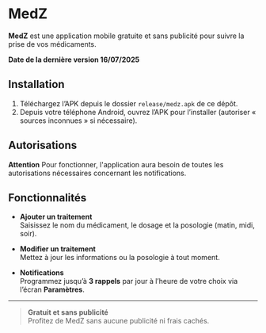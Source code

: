 # MedZ

**MedZ** est une application mobile gratuite et sans publicité pour suivre la prise de vos médicaments.

**Date de la dernière version 16/07/2025**

## Installation

1. Téléchargez l’APK depuis le dossier `release/medz.apk` de ce dépôt.  
2. Depuis votre téléphone Android, ouvrez l’APK pour l’installer (autoriser « sources inconnues » si nécessaire).

## Autorisations
**Attention** Pour fonctionner, l'application aura besoin de toutes les autorisations nécessaires concernant les notifications.

## Fonctionnalités

- **Ajouter un traitement**  
  Saisissez le nom du médicament, le dosage et la posologie (matin, midi, soir).

- **Modifier un traitement**  
  Mettez à jour les informations ou la posologie à tout moment.

- **Notifications**  
  Programmez jusqu’à **3 rappels** par jour à l’heure de votre choix via l’écran **Paramètres**.

---

> **Gratuit et sans publicité**  
> Profitez de MedZ sans aucune publicité ni frais cachés.
